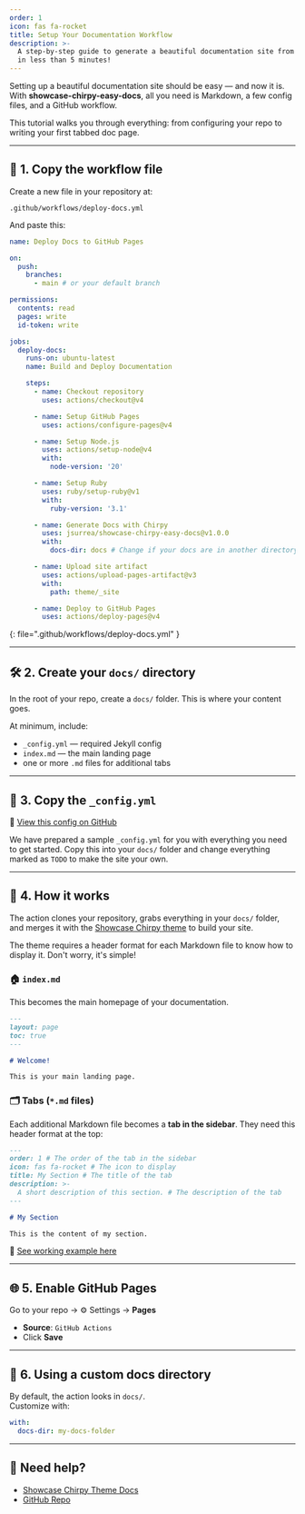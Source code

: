 ```yaml
---
order: 1
icon: fas fa-rocket
title: Setup Your Documentation Workflow
description: >-
  A step-by-step guide to generate a beautiful documentation site from Markdown
  in less than 5 minutes!
---
```


Setting up a beautiful documentation site should be easy — and now it is. With
**showcase-chirpy-easy-docs**, all you need is Markdown, a few config files, and
a GitHub workflow.

This tutorial walks you through everything: from configuring your repo to
writing your first tabbed doc page.

---

## 🚀 1. Copy the workflow file

Create a new file in your repository at:

```
.github/workflows/deploy-docs.yml
```

And paste this:

```yaml
name: Deploy Docs to GitHub Pages

on:
  push:
    branches:
      - main # or your default branch

permissions:
  contents: read
  pages: write
  id-token: write

jobs:
  deploy-docs:
    runs-on: ubuntu-latest
    name: Build and Deploy Documentation

    steps:
      - name: Checkout repository
        uses: actions/checkout@v4

      - name: Setup GitHub Pages
        uses: actions/configure-pages@v4

      - name: Setup Node.js
        uses: actions/setup-node@v4
        with:
          node-version: '20'

      - name: Setup Ruby
        uses: ruby/setup-ruby@v1
        with:
          ruby-version: '3.1'

      - name: Generate Docs with Chirpy
        uses: jsurrea/showcase-chirpy-easy-docs@v1.0.0
        with:
          docs-dir: docs # Change if your docs are in another directory

      - name: Upload site artifact
        uses: actions/upload-pages-artifact@v3
        with:
          path: theme/_site

      - name: Deploy to GitHub Pages
        uses: actions/deploy-pages@v4
```
{: file=".github/workflows/deploy-docs.yml" }

---

## 🛠 2. Create your `docs/` directory

In the root of your repo, create a `docs/` folder. This is where your content
goes.

At minimum, include:

- `_config.yml` — required Jekyll config
- `index.md` — the main landing page
- one or more `.md` files for additional tabs

---

## 🧩 3. Copy the `_config.yml`

📄
[View this config on GitHub](https://github.com/jsurrea/showcase-chirpy-easy-docs/blob/main/docs/_config.yml)

We have prepared a sample `_config.yml` for you with everything you need to get
started. Copy this into your `docs/` folder and change everything marked as
`TODO` to make the site your own.

---

## 🧠 4. How it works

The action clones your repository, grabs everything in your `docs/` folder, and
merges it with the
[Showcase Chirpy theme](https://jsurrea.github.io/showcase-chirpy-theme/) to
build your site.

The theme requires a header format for each Markdown file to know how to display
it. Don't worry, it's simple!

### 🏠 `index.md`

This becomes the main homepage of your documentation.

```markdown
---
layout: page
toc: true
---

# Welcome!

This is your main landing page.
```

### 🗂 Tabs (`*.md` files)

Each additional Markdown file becomes a **tab in the sidebar**. They need this
header format at the top:

```markdown
---
order: 1 # The order of the tab in the sidebar
icon: fas fa-rocket # The icon to display
title: My Section # The title of the tab
description: >-
  A short description of this section. # The description of the tab
---

# My Section

This is the content of my section.
```

📎
[See working example here](https://github.com/jsurrea/showcase-chirpy-easy-docs/tree/main/docs)

---

## 🌐 5. Enable GitHub Pages

Go to your repo → ⚙️ Settings → **Pages**

- **Source**: `GitHub Actions`
- Click **Save**

---

## 📁 6. Using a custom docs directory

By default, the action looks in `docs/`.  
Customize with:

```yaml
with:
  docs-dir: my-docs-folder
```

---

## 💬 Need help?

- [Showcase Chirpy Theme Docs](https://jsurrea.github.io/showcase-chirpy-theme/)
- [GitHub Repo](https://github.com/jsurrea/showcase-chirpy-easy-docs)
